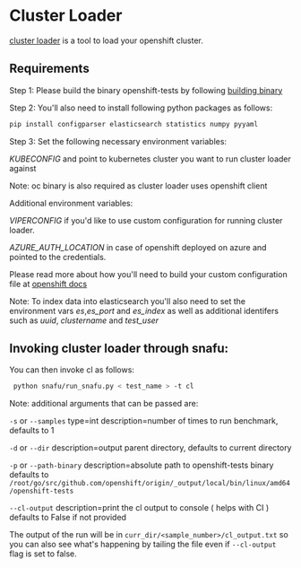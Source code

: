 # Cluster Loader
[cluster loader](https://github.com/openshift/origin/blob/master/test/extended/cluster/) is a tool to load your openshift cluster.

## Requirements

Step 1: Please build the binary openshift-tests by following [building binary](https://github.com/openshift/origin/blob/master/HACKING.md#end-to-end-e2e-and-extended-tests)

Step 2: You'll also need to install following python packages as follows:

```bash
pip install configparser elasticsearch statistics numpy pyyaml
```

Step 3: Set the following necessary environment variables:

*KUBECONFIG* and point to kubernetes cluster you want to run cluster loader against

Note: oc binary is also required as cluster loader uses openshift client

Additional environment variables:

*VIPERCONFIG* if you'd like to use custom configuration for running cluster loader.

*AZURE_AUTH_LOCATION* in case of openshift deployed on azure and pointed to the credentials.

Please read more about how you'll need to build your custom configuration file at
[openshift docs](https://docs.openshift.com/container-platform/4.2/scalability_and_performance/using-cluster-loader.html)

Note: To index data into elasticsearch you'll also need to set the environment vars *es*,*es_port* and *es_index*
as well as additional identifers such as *uuid*, *clustername* and *test_user*

## Invoking cluster loader through snafu:

You can then invoke cl as follows:

```bash
 python snafu/run_snafu.py < test_name > -t cl
```

Note: additional arguments that can be passed are:

`-s` or `--samples` type=int description=number of times to run benchmark, defaults to 1

`-d` or `--dir`  description=output parent directory, defaults to current directory

`-p` or `--path-binary` description=absolute path to openshift-tests binary defaults to `/root/go/src/github.com/openshift/origin/_output/local/bin/linux/amd64/openshift-tests`

`--cl-output` description=print the cl output to console ( helps with CI ) defaults to False if not provided

The output of the run will be in `curr_dir/<sample_number>/cl_output.txt` so you can also see what's happening by tailing the file even if `--cl-output` flag is set to false.
